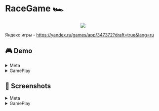 # RaceGame 🏎

<p align="center">
  <img src="https://github.com/user-attachments/assets/0414c9a6-b035-4440-9089-90440604fa72"/>
</p>

Яндекс игры - https://yandex.ru/games/app/347372?draft=true&lang=ru

## 🎮 Demo
<details>
<summary>Meta</summary>

https://github.com/user-attachments/assets/6a38e899-10aa-44c0-ae7e-2860dc6da938
  
</details>

<details>
<summary>GamePlay</summary>
  
https://github.com/user-attachments/assets/1dcfd89b-0fc2-483b-89ea-2794e2c99551

</details>

## 📸 Screenshots
<details>
<summary>Meta</summary>

![Meta2](https://github.com/user-attachments/assets/0e73b0ea-4fc3-4afd-a8c4-d23e9b017a33)
![Meta1](https://github.com/user-attachments/assets/353b1a9b-35ea-4ac9-8ba7-bd1af2dad3ea)
![Meta](https://github.com/user-attachments/assets/a83ad788-76e8-4ba1-904f-418c6f17ebc0)
  
</details>

<details>
<summary>GamePlay</summary>

![GamePlay2](https://github.com/user-attachments/assets/ba17f160-c6e3-4a20-aa03-7ab9896fa370)
![GamePlay1](https://github.com/user-attachments/assets/f1524a28-9e84-4f6a-a2e0-800709d2a626)
![GamePlay](https://github.com/user-attachments/assets/1dbf83e8-7790-4e7d-ba16-f71633738934)
  
</details>
